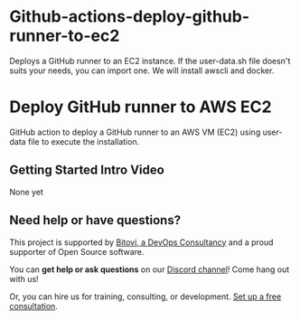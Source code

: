 # Github-actions-deploy-github-runner-to-ec2
Deploys a GitHub runner to an EC2 instance. If the user-data.sh file doesn't suits your needs, you can import one.
We will install awscli and docker.

# Deploy GitHub runner to AWS EC2

GitHub action to deploy a GitHub runner to an AWS VM (EC2) using user-data file to execute the installation.

## Getting Started Intro Video
None yet

## Need help or have questions?
This project is supported by [Bitovi, a DevOps Consultancy](https://www.bitovi.com/devops-consulting) and a proud supporter of Open Source software.

You can **get help or ask questions** on our [Discord channel](https://discord.gg/J7ejFsZnJ4)! Come hang out with us!

Or, you can hire us for training, consulting, or development. [Set up a free consultation](https://www.bitovi.com/devops-consulting).
